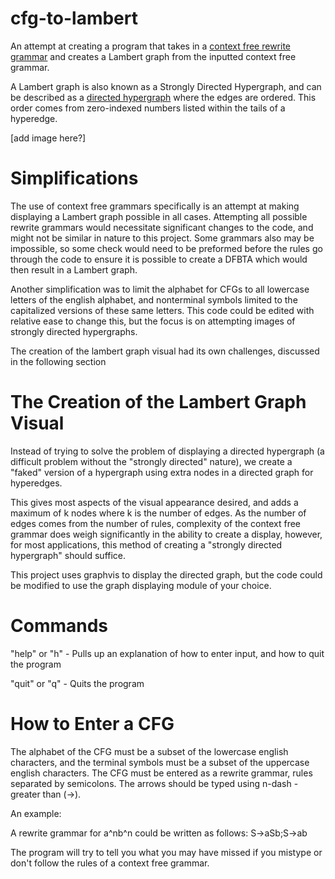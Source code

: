 # cfg-to-lambert

An attempt at creating a program that takes in a [context free rewrite grammar](https://en.wikipedia.org/wiki/Context-free_grammar) and creates a Lambert graph from the inputted context free grammar.

A Lambert graph is also known as a Strongly Directed Hypergraph, and can be described as a [directed hypergraph](https://www.sciencedirect.com/science/article/pii/S0304397516002097) where the edges are ordered. This order comes from zero-indexed numbers listed within the tails of a hyperedge.



[add image here?]

# Simplifications

The use of context free grammars specifically is an attempt at making displaying a Lambert graph possible in all cases. Attempting all possible rewrite grammars would necessitate significant changes to the code, and might not be similar in nature to this project. Some grammars also may be impossible, so some check would need to be preformed before the rules go through the code to ensure it is possible to create a DFBTA which would then result in a Lambert graph.

Another simplification was to limit the alphabet for CFGs to all lowercase letters of the english alphabet, and nonterminal symbols limited to the capitalized versions of these same letters. This code could be edited with relative ease to change this, but the focus is on attempting images of strongly directed hypergraphs.

The creation of the lambert graph visual had its own challenges, discussed in the following section

# The Creation of the Lambert Graph Visual

Instead of trying to solve the problem of displaying a directed hypergraph (a difficult problem without the "strongly directed" nature), we create a "faked" version of a hypergraph using extra nodes in a directed graph for hyperedges. 

This gives most aspects of the visual appearance desired, and adds a maximum of k nodes where k is the number of edges. As the number of edges comes from the number of rules, complexity of the context free grammar does weigh significantly in the ability to create a display, however, for most applications, this method of creating a "strongly directed hypergraph" should suffice.

This project uses graphvis to display the directed graph, but the code could be modified to use the graph displaying module of your choice.

# Commands

"help" or "h" - Pulls up an explanation of how to enter input, and how to quit the program

"quit" or "q" - Quits the program

# How to Enter a CFG

The alphabet of the CFG must be a subset of the lowercase english characters, and the terminal symbols must be a subset of the uppercase english characters.
The CFG must be entered as a rewrite grammar, rules separated by semicolons. The arrows should be typed using n-dash - greater than (->).

An example:

A rewrite grammar for a^nb^n could be written as follows: S->aSb;S->ab

The program will try to tell you what you may have missed if you mistype or don't follow the rules of a context free grammar.

